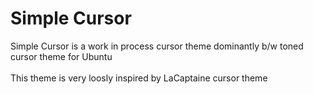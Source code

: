 # Simple Cursor
Simple Cursor is a work in process cursor theme dominantly b/w toned cursor theme for Ubuntu
</br>
<br>
This theme is very loosly inspired by LaCaptaine cursor theme
